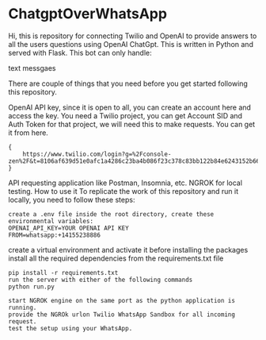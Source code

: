# ChatgptOverWhatsApp

Hi, this is repository for connecting Twilio and OpenAI to provide answers to all the users questions using OpenAI ChatGpt. This is written in Python and served with Flask. This bot can only handle:

text messgaes



There are couple of things that you need before you get started following this repository.

OpenAI API key, since it is open to all, you can create an account here and access the key.
You need a Twilio project, you can get Account SID and Auth Token for that project, we will need this to make requests. You can get it from here.
```
{
    https://www.twilio.com/login?g=%2Fconsole-zen%2F&t=8106af639d51e0afc1a4286c23ba4b086f23c378c83bb122b84e6243152b669c
}
``` 


API requesting application like Postman, Insomnia, etc.
NGROK for local testing.
How to use it
To replicate the work of this repository and run it locally, you need to follow these steps:
```
create a .env file inside the root directory, create these environmental variables:
OPENAI_API_KEY=YOUR OPENAI API KEY
FROM=whatsapp:+14155238886

```


create a virtual environment and activate it before installing the packages
install all the required dependencies from the requirements.txt file
```
pip install -r requirements.txt
run the server with either of the following commands
python run.py
```

```
start NGROK engine on the same port as the python application is running.
provide the NGROk urlon Twilio WhatsApp Sandbox for all incoming request.
test the setup using your WhatsApp.
```
